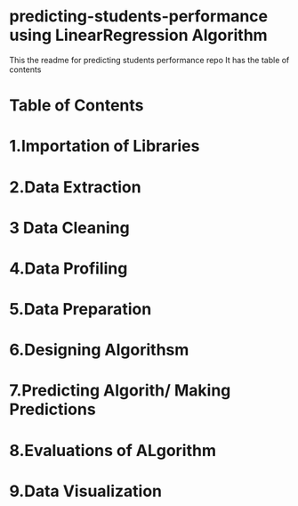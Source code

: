 # predicting-students-performance using LinearRegression Algorithm
This the readme for predicting students performance repo
It has the table of contents
# Table of Contents
# 1.Importation of Libraries
# 2.Data Extraction
# 3 Data Cleaning
# 4.Data Profiling
# 5.Data Preparation
# 6.Designing Algorithsm
# 7.Predicting Algorith/ Making Predictions
# 8.Evaluations of ALgorithm
# 9.Data Visualization
